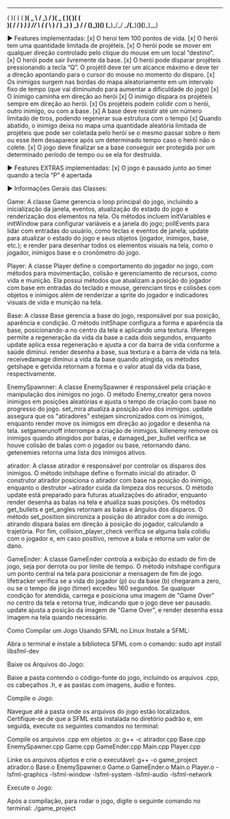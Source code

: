  __  __ _  ____  ____   __      ___  ____  ____  ____  __ _ 
(  )(  ( \(  __)(  _ \ / _\    / __)(  _ \(  __)(  __)(  ( \
 )( /    / ) _)  )   //    \  ( (_ \ )   / ) _)  ) _) /    /
(__)\_)__)(__)  (__\_)\_/\_/   \___/(__\_)(____)(____)\_)__) 

► Features implementadas:
[x] O heroi tem 100 pontos de vida.
[x] O herói tem uma quantidade limitada de projéteis.
[x] O herói pode se mover em qualquer direção controlado pelo clique do mouse em um local “destino”.
[x] O herói pode sair livremente da base.
[x] O herói pode disparar projéteis pressionando a tecla “Q”. O projétil deve ter um alcance máximo e deve ter a direção apontando para o cursor do mouse no momento do disparo.
[x] Os inimigos surgem nas bordas do mapa aleatoriamente em um intervalo fixo de tempo (que vai diminuindo para aumentar a dificuldade do jogo)
[x] O inimigo caminha em direção ao herói
[x] O inimigo dispara os projéteis sempre em direção ao herói.
[x] Os projéteis podem colidir com o herói, outro inimigo, ou com a base.
[x] A base deve resistir até um número limitado de tiros, podendo regenerar sua estrutura com o tempo
[x] Quando abatido, o inimigo deixa no mapa uma quantidade aleatória limitada de projéteis que pode ser coletada pelo herói se o mesmo passar sobre o item ou esse item desaparece após um determinado tempo caso o herói não o colete.
[x] O jogo deve finalizar se a base conseguir ser protegida por um determinado período de tempo ou se ela for destruída.

► Features EXTRAS implementadas:
[x] O jogo é pausado junto ao timer quando a tecla “P” é apertada


► Informações Gerais das Classes:

Game:
  A classe Game gerencia o loop principal do jogo, incluindo a inicialização da janela, eventos, atualização do estado do jogo e renderização dos elementos na tela. 
  Os métodos incluem initVariables e initWindow para configurar variáveis e a janela do jogo; pollEvents para lidar com entradas do usuário, como teclas e eventos de janela;
  update para atualizar o estado do jogo e seus objetos (jogador, inimigos, base, etc.); e render para desenhar todos os elementos visuais na tela, como o jogador, inimigos
  base e o cronômetro do jogo.

Player:
  A classe Player define o comportamento do jogador no jogo, com métodos para movimentação, colisão e gerenciamento de recursos, como vida e munição.
  Ela possui métodos que atualizam a posição do jogador com base em entradas do teclado e mouse, gerenciam tiros e colisões com objetos e inimigos
  além de renderizar a sprite do jogador e indicadores visuais de vida e munição na tela.

Base:
  A classe Base gerencia a base do jogo, responsável por sua posição, aparência e condição. O método initShape configura a forma e aparência da base, posicionando-a 
  no centro da tela e aplicando uma textura. liferegen permite a regeneração da vida da base a cada dois segundos, enquanto update aplica essa regeneração e ajusta
  a cor da barra de vida conforme a saúde diminui. render desenha a base, sua textura e a barra de vida na tela. receivedamage diminui a vida da base quando atingida,
  os métodos getshape e getvida retornam a forma e o valor atual da vida da base, respectivamente.

EnemySpawnner:
  A classe EnemySpawner é responsável pela criação e manipulação dos inimigos no jogo. O método Enemy_creator gera novos inimigos em posições aleatórias e ajusta 
  o tempo de criação com base no progresso do jogo. set_mira atualiza a posição alvo dos inimigos. update assegura que os "atiradores" estejam sincronizados com 
  os inimigos, enquanto render move os inimigos em direção ao jogador e desenha na tela. setgamerunoff interrompe a criação de inimigos. killenemy remove os inimigos 
  quando atingidos por balas, e damaged_per_bullet verifica se houve colisão de balas com o jogador ou base, retornando dano. getenemies retorna uma lista dos inimigos ativos.

atirador:
  A classe atirador é responsável por controlar os disparos dos inimigos. O método initshape define o formato inicial do atirador. O construtor atirador posiciona o atirador
  com base na posição do inimigo, enquanto o destrutor ~atirador cuida da limpeza dos recursos. O método update está preparado para futuras atualizações do atirador, enquanto
  render desenha as balas na tela e atualiza suas posições. Os métodos get_bullets e get_angles retornam as balas e ângulos dos disparos. O método set_position sincroniza a 
  posição do atirador com a do inimigo. atirando dispara balas em direção à posição do jogador, calculando a trajetória. Por fim, collision_player_check verifica se alguma 
  bala colidiu com o jogador e, em caso positivo, remove a bala e retorna um valor de dano.

GameEnder:
  A classe GameEnder controla a exibição do estado de fim de jogo, seja por derrota ou por limite de tempo. O método initshape configura um ponto central na tela para posicionar 
  a mensagem de fim de jogo. lifetracker verifica se a vida do jogador (p) ou da base (b) chegaram a zero, ou se o tempo de jogo (timer) excedeu 160 segundos. Se qualquer condição
  for atendida, carrega e posiciona uma imagem de "Game Over" no centro da tela e retorna true, indicando que o jogo deve ser pausado. update ajusta a posição da imagem de 
  "Game Over", e render desenha essa imagem na tela quando necessário.



Como Compilar um Jogo Usando SFML no Linux
Instale a SFML:

Abra o terminal e instale a biblioteca SFML com o comando: sudo apt install libsfml-dev

Baixe os Arquivos do Jogo:

Baixe a pasta contendo o código-fonte do jogo, incluindo os arquivos .cpp, os cabeçalhos .h, e as pastas com imagens, áudio e fontes.

Compile o Jogo:

Navegue até a pasta onde os arquivos do jogo estão localizados. Certifique-se de que a SFML está instalada no diretório padrão e, em seguida, execute os seguintes comandos no terminal:

Compile os arquivos .cpp em objetos .o: g++ -c atirador.cpp Base.cpp EnemySpawner.cpp Game.cpp GameEnder.cpp Main.cpp Player.cpp

Linke os arquivos objetos e crie o executável: g++ -o game_project atirador.o Base.o EnemySpawner.o Game.o GameEnder.o Main.o Player.o -lsfml-graphics -lsfml-window -lsfml-system -lsfml-audio -lsfml-network

Execute o Jogo:

Após a compilação, para rodar o jogo, digite o seguinte comando no terminal: ./game_project

